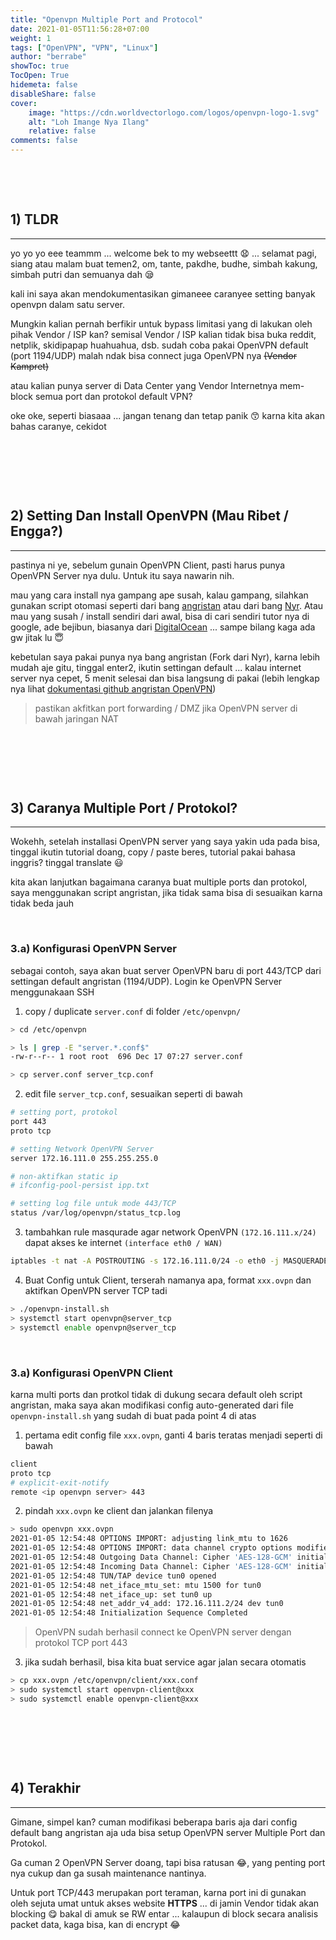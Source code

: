 ```yaml
---
title: "Openvpn Multiple Port and Protocol"
date: 2021-01-05T11:56:28+07:00
weight: 1
tags: ["OpenVPN", "VPN", "Linux"]
author: "berrabe"
showToc: true
TocOpen: True
hidemeta: false
disableShare: false
cover:
    image: "https://cdn.worldvectorlogo.com/logos/openvpn-logo-1.svg"
    alt: "Loh Imange Nya Ilang"
    relative: false
comments: false
---
```


&nbsp;

&nbsp;

## 1) TLDR
---
yo yo yo eee teammm ... welcome bek to my webseettt  :anguished: ... selamat pagi, siang atau malam buat temen2, om, tante, pakdhe, budhe, simbah kakung, simbah putri dan semuanya dah  :sleepy:

kali ini saya akan mendokumentasikan gimaneee caranyee setting banyak openvpn dalam satu server.

Mungkin kalian pernah berfikir untuk bypass limitasi yang di lakukan oleh pihak Vendor / ISP kan? semisal Vendor / ISP kalian tidak bisa buka reddit, netplik, skidipapap huahuahua, dsb. sudah coba pakai OpenVPN default (port 1194/UDP) malah ndak bisa connect juga OpenVPN nya ~~(Vendor Kampret)~~

atau kalian punya server di Data Center yang Vendor Internetnya mem-block semua port dan protokol default VPN?

oke oke, seperti biasaaa ... jangan tenang dan tetap panik  :kissing_smiling_eyes: karna kita akan bahas caranye, cekidot

&nbsp;

&nbsp;

&nbsp;

## 2) Setting Dan Install OpenVPN (Mau Ribet / Engga?)
---
pastinya ni ye, sebelum gunain OpenVPN Client, pasti harus punya OpenVPN Server nya dulu. Untuk itu saya nawarin nih.

mau yang cara install nya gampang ape susah, kalau gampang, silahkan gunakan script otomasi seperti dari bang [angristan](https://github.com/angristan/openvpn-install) atau dari bang [Nyr](https://github.com/Nyr/openvpn-install). Atau mau yang susah / install sendiri dari awal, bisa di cari sendiri tutor nya di google, ade bejibun, biasanya dari [DigitalOcean](https://www.google.com/url?sa=t&rct=j&q=&esrc=s&source=web&cd=&cad=rja&uact=8&ved=2ahUKEwjLuYPlhYTuAhX3gtgFHepUA3kQFjADegQIAxAC&url=https%3A%2F%2Fwww.digitalocean.com%2Fcommunity%2Ftutorials%2Fhow-to-set-up-an-openvpn-server-on-ubuntu-18-04&usg=AOvVaw16k6PvQCfYHz7gVl6G7j8N) ... sampe bilang kaga ada gw jitak lu  :innocent:

kebetulan saya pakai punya nya bang angristan (Fork dari Nyr), karna lebih mudah aje gitu, tinggal enter2, ikutin settingan default ... kalau internet server nya cepet, 5 menit selesai dan bisa langsung di pakai (lebih lengkap nya lihat [dokumentasi github angristan OpenVPN](https://github.com/angristan/openvpn-install))

> pastikan akfitkan port forwarding / DMZ jika OpenVPN server di bawah jaringan NAT

&nbsp;

&nbsp;

&nbsp;

## 3) Caranya Multiple Port / Protokol?
---
Wokehh, setelah installasi OpenVPN server yang saya yakin uda pada bisa, tinggal ikutin tutorial doang, copy / paste beres, tutorial pakai bahasa inggris? tinggal translate  :smiley:

kita akan lanjutkan bagaimana caranya buat multiple ports dan protokol, saya menggunakan script angristan, jika tidak sama bisa di sesuaikan karna tidak beda jauh

&nbsp;
### 3.a) Konfigurasi OpenVPN Server
sebagai contoh, saya akan buat server OpenVPN baru di port 443/TCP dari settingan default angristan (1194/UDP). Login ke OpenVPN Server menggunakaan SSH
1. copy / duplicate `server.conf` di folder `/etc/openvpn/`
```sh
> cd /etc/openvpn

> ls | grep -E "server.*.conf$" 
-rw-r--r-- 1 root root  696 Dec 17 07:27 server.conf

> cp server.conf server_tcp.conf
```

2. edit file `server_tcp.conf`, sesuaikan seperti di bawah
```sh
# setting port, protokol
port 443
proto tcp

# setting Network OpenVPN Server
server 172.16.111.0 255.255.255.0

# non-aktifkan static ip
# ifconfig-pool-persist ipp.txt

# setting log file untuk mode 443/TCP
status /var/log/openvpn/status_tcp.log
```

3. tambahkan rule masqurade agar network OpenVPN `(172.16.111.x/24)` dapat akses ke internet `(interface eth0 / WAN)`
```sh
iptables -t nat -A POSTROUTING -s 172.16.111.0/24 -o eth0 -j MASQUERADE
```

4. Buat Config untuk Client, terserah namanya apa, format `xxx.ovpn` dan aktifkan OpenVPN server TCP tadi
```sh
> ./openvpn-install.sh
> systemctl start openvpn@server_tcp
> systemctl enable openvpn@server_tcp
```

&nbsp;
### 3.a) Konfigurasi OpenVPN Client
karna multi ports dan protkol tidak di dukung secara default oleh script angristan, maka saya akan modifikasi config auto-generated dari file `openvpn-install.sh` yang sudah di buat pada point 4 di atas

1. pertama edit config file `xxx.ovpn`, ganti 4 baris teratas menjadi seperti di bawah
```sh
client
proto tcp
# explicit-exit-notify
remote <ip openvpn server> 443
```

2. pindah `xxx.ovpn` ke client dan jalankan filenya
```sh
> sudo openvpn xxx.ovpn
2021-01-05 12:54:48 OPTIONS IMPORT: adjusting link_mtu to 1626
2021-01-05 12:54:48 OPTIONS IMPORT: data channel crypto options modified
2021-01-05 12:54:48 Outgoing Data Channel: Cipher 'AES-128-GCM' initialized with 128 bit key
2021-01-05 12:54:48 Incoming Data Channel: Cipher 'AES-128-GCM' initialized with 128 bit key
2021-01-05 12:54:48 TUN/TAP device tun0 opened
2021-01-05 12:54:48 net_iface_mtu_set: mtu 1500 for tun0
2021-01-05 12:54:48 net_iface_up: set tun0 up
2021-01-05 12:54:48 net_addr_v4_add: 172.16.111.2/24 dev tun0
2021-01-05 12:54:48 Initialization Sequence Completed
```

> OpenVPN sudah berhasil connect ke OpenVPN server dengan protokol TCP port 443

3. jika sudah berhasil, bisa kita buat service agar jalan secara otomatis
```sh
> cp xxx.ovpn /etc/openvpn/client/xxx.conf
> sudo systemctl start openvpn-client@xxx
> sudo systemctl enable openvpn-client@xxx
```

&nbsp;

&nbsp;

&nbsp;

## 4) Terakhir
---
Gimane, simpel kan? cuman modifikasi beberapa baris aja dari config default bang angristan aja uda bisa setup OpenVPN server Multiple Port dan Protokol.

Ga cuman 2 OpenVPN Server doang, tapi bisa ratusan  :joy:, yang penting port nya cukup dan ga susah maintenance nantinya.

Untuk port TCP/443 merupakan port teraman, karna port ini di gunakan oleh sejuta umat untuk akses website **HTTPS** ... di jamin Vendor tidak akan blocking  :yum: bakal di amuk se RW entar ... kalaupun di block secara analisis packet data, kaga bisa, kan di encrypt  :joy: